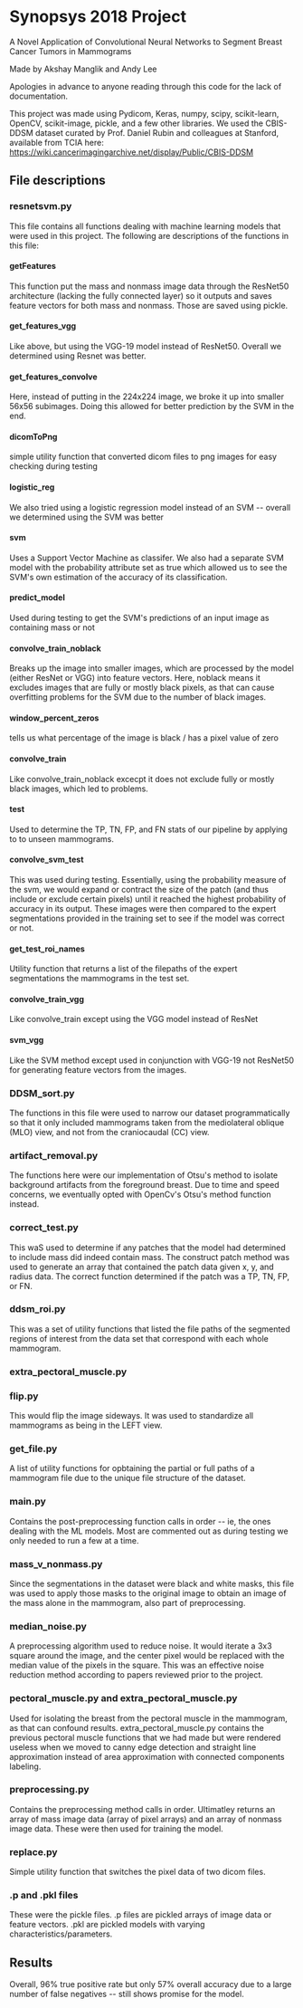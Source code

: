 # Synopsys 2018 Project
A Novel Application of Convolutional Neural Networks to Segment Breast Cancer Tumors in Mammograms


Made by Akshay Manglik and Andy Lee

Apologies in advance to anyone reading through this code for the lack of documentation.

This project was made using Pydicom, Keras, numpy, scipy, scikit-learn, OpenCV, scikit-image, pickle, and a few other libraries. We used the CBIS-DDSM dataset curated by Prof. Daniel Rubin and colleagues at Stanford, available from TCIA here: https://wiki.cancerimagingarchive.net/display/Public/CBIS-DDSM

## File descriptions

### resnetsvm.py
This file contains all functions dealing with machine learning models that were used in this project. The following are descriptions of the functions in this file:
#### getFeatures
This function put the mass and nonmass image data through the ResNet50 architecture (lacking the fully connected layer) so it outputs and saves feature vectors for both mass and nonmass. Those are saved using pickle.
#### get_features_vgg
Like above, but using the VGG-19 model instead of ResNet50. Overall we determined using Resnet was better.
#### get_features_convolve
Here, instead of putting in the 224x224 image, we broke it up into smaller 56x56 subimages. Doing this allowed for better prediction by the SVM in the end.
#### dicomToPng
simple utility function that converted dicom files to png images for easy checking during testing
#### logistic_reg
We also tried using a logistic regression model instead of an SVM -- overall we determined using the SVM was better
#### svm
Uses a Support Vector Machine as classifer. We also had a separate SVM model with the probability attribute set as true which allowed us to see the SVM's own estimation of the accuracy of its classification.
#### predict_model
Used during testing to get the SVM's predictions of an input image as containing mass or not
#### convolve_train_noblack
Breaks up the image into smaller images, which are processed by the model (either ResNet or VGG) into feature vectors. Here, noblack means it excludes images that are fully or mostly black pixels, as that can cause overfitting problems for the SVM due to the number of black images.
#### window_percent_zeros
tells us what percentage of the image is black / has a pixel value of zero
#### convolve_train
Like convolve_train_noblack excecpt it does not exclude fully or mostly black images, which led to problems.
#### test
Used to determine the TP, TN, FP, and FN stats of our pipeline by applying to to unseen mammograms.
#### convolve_svm_test
This was used during testing. Essentially, using the probability measure of the svm, we would expand or contract the size of the patch (and thus include or exclude certain pixels) until it reached the highest probability of accuracy in its output. These images were then compared to the expert segmentations provided in the training set to see if the model was correct or not.
#### get_test_roi_names
Utility function that returns a list of the filepaths of the expert segmentations the mammograms in the test set.
#### convolve_train_vgg
Like convolve_train except using the VGG model instead of ResNet
#### svm_vgg
Like the SVM method except used in conjunction with VGG-19 not ResNet50 for generating feature vectors from the images.

### DDSM_sort.py
The functions in this file were used to narrow our dataset programmatically so that it only included mammograms taken from the  mediolateral oblique (MLO) view, and not from the craniocaudal (CC) view.

### artifact_removal.py
The functions here were our implementation of Otsu's method to isolate background artifacts from the foreground breast. Due to time and speed concerns, we eventually opted with OpenCv's Otsu's method function instead.

### correct_test.py
This waS used to determine if any patches that the model had determined to include mass did indeed contain mass. The construct patch method was used to generate an array that contained the patch data given x, y, and radius data. The correct function determined if the patch was a TP, TN, FP, or FN.

### ddsm_roi.py
This was a set of utility functions that listed the file paths of the segmented regions of interest from the data set that correspond with each whole mammogram.

### extra_pectoral_muscle.py

### flip.py
This would flip the image sideways. It was used to standardize all mammograms as being in the LEFT view.

### get_file.py
A list of utility functions for opbtaining the partial or full paths of a mammogram file due to the unique file structure of the dataset.

### main.py
Contains the post-preprocessing function calls in order -- ie, the ones dealing with the ML models. Most are commented out as during testing we only needed to run a few at a time.

### mass_v_nonmass.py
Since the segmentations in the dataset were black and white masks, this file was used to apply those masks to the original image to obtain an image of the mass alone in the mammogram, also part of preprocessing.

### median_noise.py
A preprocessing algorithm used to reduce noise. It would iterate a 3x3 square around the image, and the center pixel would be replaced with the median value of the pixels in the square. This was an effective noise reduction method according to papers reviewed prior to the project.

### pectoral_muscle.py and extra_pectoral_muscle.py
Used for isolating the breast from the pectoral muscle in the mammogram, as that can confound results. extra_pectoral_muscle.py contains the previous pectoral muscle functions that we had made but were rendered useless when we moved to canny edge detection and straight line approximation instead of area approximation with connected components labeling.

### preprocessing.py
Contains the preprocessing method calls in order. Ultimatley returns an array of mass image data (array of pixel arrays) and an array of nonmass image data. These were then used for training the model.

### replace.py
Simple utility function that switches the pixel data of two dicom files.

### .p and .pkl files
These were the pickle files. .p files are pickled arrays of image data or feature vectors. .pkl are pickled models with varying characteristics/parameters.

## Results
Overall, 96% true positive rate but only 57% overall accuracy due to a large number of false negatives -- still shows promise for the model.
